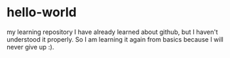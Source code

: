 # hello-world
my learning repository
I have already learned about github, but I haven't understood it properly. So I am learning it again from basics because I will never give up :).
